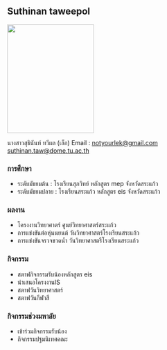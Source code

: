 ## Suthinan taweepol

<img src="https://www.img.in.th/images/dec48542e8a33d9b73f14b3c9e621ac5.jpg" width="200" height="250">

นางสาวสุธินันท์ ทวีผล (เล็ก)
Email : notyourlek@gmail.com<br>
        suthinan.taw@dome.tu.ac.th

### การศึกษา

- ระดับมัธยมต้น : โรงเรียนสุภวิทย์ หลักสูตร mep จังหวัดสระแก้ว
- ระดับมัธยมปลาย : โรงเรียนสระแก้ว หลักสูตร eis จังหวัดสระแก้ว


### ผลงาน

- โครงงานวิทยาศาตร์ ศูนย์วิทยาศาสตร์สระแก้ว
- การแข่งขันต่อหุ่นนยนต์ วันวิทยาศาสตร์โรงเรียนสระแก้ว
- การแข่งขันจรวจขวดน้ำ วันวิทยาศาสตรืโรงเรียนสระแก้ว


### กิจกรรม

- สตาฟกิจกรรมรับน้องหลักสูตร eis
- นำเสนอโครงงานIS
- สตาฟวันวิทยาศาสตร์
- สตาฟวันกีฬาสี

### กิจกรรมช่วงมหาลัย

- เข้าร่วมกิจกรรมรับน้อง
- กิจกรรมปฐมนิเทศคณะ
